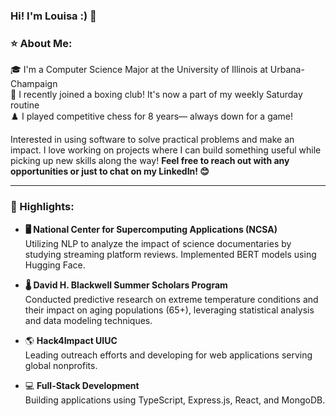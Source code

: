 ### Hi! I'm Louisa :) 👋

### ⭐️ About Me:

🎓 I'm a Computer Science Major at the University of Illinois at Urbana-Champaign  
💖 I recently joined a boxing club! It's now a part of my weekly Saturday routine  
♟️ I played competitive chess for 8 years— always down for a game!  

Interested in using software to solve practical problems and make an impact. I love working on projects where I can build something useful while picking up new skills along the way! **Feel free to reach out with any opportunities or just to chat on my LinkedIn! 😊**

---

### 🚀 Highlights:

- **🖥️ National Center for Supercomputing Applications (NCSA)**  
    Utilizing NLP to analyze the impact of science documentaries by studying streaming platform reviews. Implemented BERT models using Hugging Face.

- **🌡️ David H. Blackwell Summer Scholars Program**  
    Conducted predictive research on extreme temperature conditions and their impact on aging populations (65+), leveraging statistical analysis and data modeling techniques.  

- 🌎 **Hack4Impact UIUC**  
  Leading outreach efforts and developing for web applications serving global nonprofits.

- 💻 **Full-Stack Development**  
  Building applications using TypeScript, Express.js, React, and MongoDB.
